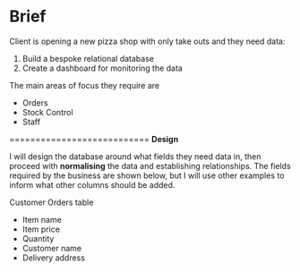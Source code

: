 Brief
=============================
Client is opening a new pizza shop with only take outs and they need data:
1) Build a bespoke relational database
2) Create a dashboard for monitoring the data

The main areas of focus they require are
- Orders
- Stock Control
- Staff

===========================
**Design**

I will design the database around what fields they need data in,
then proceed with **normalising** the data and establishing relationships.
The fields required by the business are shown below, but I will use other
examples to inform what other columns should be added.

Customer Orders table
- Item name
- Item price
- Quantity
- Customer name
- Delivery address

